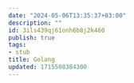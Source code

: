 ```yaml
---
date: "2024-05-06T13:35:37+03:00"
description: ""
id: 3ils439qj61onh6b8j2k460
publish: true
tags:
- stub
title: Golang
updated: 1715508384300
---
```

